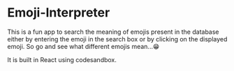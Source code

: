 # Emoji-Interpreter
This is a fun app to search the meaning of emojis present in the database either by entering the emoji in the search box or by clicking on the displayed emoji.
So go and see what different emojis mean...😁

It is built in React using codesandbox.
